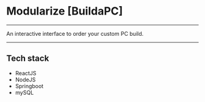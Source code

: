 # Modularize [BuildaPC]
---

An interactive interface to order your custom PC build.

---
## Tech stack
- ReactJS
- NodeJS
- Springboot 
- mySQL